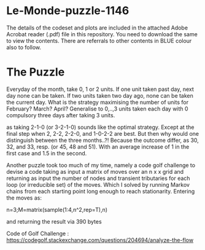 # Le-Monde-puzzle-1146

The details of the codeset and plots are included in the attached Adobe Acrobat reader (.pdf) file in this repository. 
You need to download the same to view the contents. There are referrals to other contents in BLUE colour also to follow.

The Puzzle
==========



Everyday of the month, take 0, 1 or 2 units. If one unit taken past day, next day none can be taken. If two units taken two day ago, none can be taken the current day. What is the strategy maximising the number of units  for February? March? April? Generalise to 0,..,3 units taken each day with 0 compulsory three days after taking 3 units.

as taking 2-1-0 (or 3-2-1-0) sounds like the optimal strategy. Except at the final step when 2, 2-2, 2-2-0, and 1-0-2-2 are best. But then why would one distinguish between the three months..?! Because the outcome differ, as 30, 32, and 33, resp. (or 45, 48 and 51). With an average increase of 1 in the first case and 1.5 in the second.

Another puzzle took too much of my time, namely a code golf challenge to devise a code taking as input a matrix of moves over an n x x grid and returning as input the number of nodes and transient tributaries for each loop (or irreducible set) of the moves. Which I solved by running Markov chains from each starting point long enough to reach stationarity. Entering the moves as:

n=3;M=matrix(sample(1:4,n^2,rep=T),n)

and returning the result via 390 bytes

Code of Golf Challenge : https://codegolf.stackexchange.com/questions/204694/analyze-the-flow
